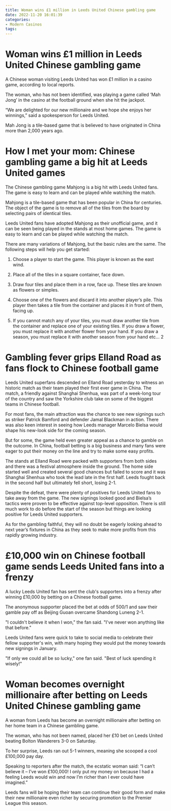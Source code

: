 ```yaml
---
title: Woman wins £1 million in Leeds United Chinese gambling game
date: 2022-11-20 16:01:39
categories:
- Modern Casinos
tags:
---
```



#  Woman wins £1 million in Leeds United Chinese gambling game

A Chinese woman visiting Leeds United has won £1 million in a casino game, according to local reports.

The woman, who has not been identified, was playing a game called ‘Mah Jong’ in the casino at the football ground when she hit the jackpot.

“We are delighted for our new millionaire and we hope she enjoys her winnings,” said a spokesperson for Leeds United.

Mah Jong is a tile-based game that is believed to have originated in China more than 2,000 years ago.

#  How I met your mom: Chinese gambling game a big hit at Leeds United games

The Chinese gambling game Mahjong is a big hit with Leeds United fans. The game is easy to learn and can be played while watching the match.

Mahjong is a tile-based game that has been popular in China for centuries. The object of the game is to remove all of the tiles from the board by selecting pairs of identical tiles.

Leeds United fans have adopted Mahjong as their unofficial game, and it can be seen being played in the stands at most home games. The game is easy to learn and can be played while watching the match.

There are many variations of Mahjong, but the basic rules are the same. The following steps will help you get started:

1) Choose a player to start the game. This player is known as the east wind.

2) Place all of the tiles in a square container, face down.

3) Draw four tiles and place them in a row, face up. These tiles are known as flowers or simples.

4) Choose one of the flowers and discard it into another player’s pile. This player then takes a tile from the container and places it in front of them, facing up.

5) If you cannot match any of your tiles, you must draw another tile from the container and replace one of your existing tiles. If you draw a flower, you must replace it with another flower from your hand. If you draw a season, you must replace it with another season from your hand etc…
2

#  Gambling fever grips Elland Road as fans flock to Chinese football game

Leeds United superfans descended on Elland Road yesterday to witness an historic match as their team played their first ever game in China. The match, a friendly against Shanghai Shenhua, was part of a week-long tour of the country and saw the Yorkshire club take on some of the biggest teams in Chinese football.

For most fans, the main attraction was the chance to see new signings such as striker Patrick Bamford and defender Jamal Blackman in action. There was also keen interest in seeing how Leeds manager Marcelo Bielsa would shape his new-look side for the coming season.

But for some, the game held even greater appeal as a chance to gamble on the outcome. In China, football betting is a big business and many fans were eager to put their money on the line and try to make some easy profits.

The stands at Elland Road were packed with supporters from both sides and there was a festival atmosphere inside the ground. The home side started well and created several good chances but failed to score and it was Shanghai Shenhua who took the lead late in the first half. Leeds fought back in the second half but ultimately fell short, losing 2-1.

Despite the defeat, there were plenty of positives for Leeds United fans to take away from the game. The new signings looked good and Bielsa’s tactics were proven to be effective against top-level opposition. There is still much work to do before the start of the season but things are looking positive for Leeds United supporters.

As for the gambling faithful, they will no doubt be eagerly looking ahead to next year’s fixtures in China as they seek to make more profits from this rapidly growing industry.

#  £10,000 win on Chinese football game sends Leeds United fans into a frenzy

A lucky Leeds United fan has sent the club's supporters into a frenzy after winning £10,000 by betting on a Chinese football game.

The anonymous supporter placed the bet at odds of 500/1 and saw their gamble pay off as Beijing Guoan overcame Shandong Luneng 2-1.

"I couldn't believe it when I won," the fan said. "I've never won anything like that before."

Leeds United fans were quick to take to social media to celebrate their fellow supporter's win, with many hoping they would put the money towards new signings in January.

"If only we could all be so lucky," one fan said. "Best of luck spending it wisely!"

#  Woman becomes overnight millionaire after betting on Leeds United Chinese gambling game

A woman from Leeds has become an overnight millionaire after betting on her home team in a Chinese gambling game.

The woman, who has not been named, placed her £10 bet on Leeds United beating Bolton Wanderers 3-0 on Saturday.

To her surprise, Leeds ran out 5-1 winners, meaning she scooped a cool £100,000 pay day.

Speaking to reporters after the match, the ecstatic woman said: “I can’t believe it – I’ve won £100,000! I only put my money on because I had a feeling Leeds would win and now I’m richer than I ever could have imagined.”

Leeds fans will be hoping their team can continue their good form and make their new millionaire even richer by securing promotion to the Premier League this season.